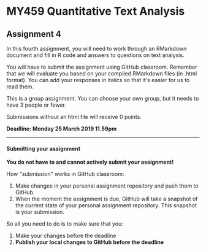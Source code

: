 # MY459 Quantitative Text Analysis

## Assignment 4

In this fourth assignment, you will need to work through an RMarkdown document and fill in R code and answers to questions on text analysis.

You will have to submit the assignment using GitHub classroom. Remember that we will evaluate you based on your compiled RMarkdown files (in .html format). You can add your responses in italics so that it's easier for us to read them.

This is a group assignment. You can choose your own group, but it needs to have 3 people or fewer.

Submissions without an html file will receive 0 points.

**Deadline: Monday 25 March 2019 11.59pm**

-----

#### Submitting your assignment

__You do not have to and cannot actively submit your assignment!__

How "submission" works in GitHub classroom:

1. Make changes in your personal assignment repository and push them to GitHub.
2. When the moment the assignment is due, GitHub will take a snapshot of the current state of your personal assignment repository. This snapshot is your submission.

So all you need to do is to make sure that you:

1. Make your changes before the deadline
2. __Publish your local changes to GitHub before the deadline__
